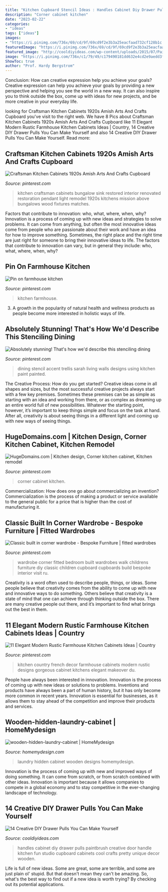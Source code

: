 ```yaml
---
title: "Kitchen Cupboard Stencil Ideas : Handles Cabinet Diy Drawer Pulls Paintbrush Creative Door Handle Kitchen Fun Studio Cupboard Cabinets Cool Crafts Pretty Unique Decor Wooden"
description: "Corner cabinet kitchen"
date: "2023-02-22"
categories:
- "ideas"
tags: ["ideas"]
images:
- "https://i.pinimg.com/736x/69/cd/9f/69cd9f2e3b3a25eacfaad732cf128b1c.jpg"
featuredImage: "https://i.pinimg.com/736x/69/cd/9f/69cd9f2e3b3a25eacfaad732cf128b1c.jpg"
featured_image: "http://cooldiyideas.com/wp-content/uploads/2015/07/Paintbrush-Cabinet-Handles.jpg"
image: "https://i.pinimg.com/736x/c1/79/49/c179490181dd632e4cd2e9aedd3f9271.jpg"
ShowToc: true
author: "Prof. Hardy Bergstrom"
---
```



Conclusion: How can creative expression help you achieve your goals?
Creative expression can help you achieve your goals by providing a new perspective and helping you see the world in a new way. It can also inspire you to think outside the box, come up with ideas for new projects, and be more creative in your everyday life.

	

		
looking for Craftsman Kitchen Cabinets 1920s Amish Arts And Crafts Cupboard you've visit to the right web. We have 8 Pics about Craftsman Kitchen Cabinets 1920s Amish Arts And Crafts Cupboard like 11 Elegant Modern Rustic Farmhouse Kitchen Cabinets Ideas | Country, 14 Creative DIY Drawer Pulls You Can Make Yourself and also 14 Creative DIY Drawer Pulls You Can Make Yourself. Read more:
		
    
## Craftsman Kitchen Cabinets 1920s Amish Arts And Crafts Cupboard

<img loading=lazy src="https://i.pinimg.com/736x/8a/03/aa/8a03aa93aceab26b13ff889b03bd4609.jpg" onerror="this.onerror=null;this.src='https://tse4.mm.bing.net/th?id=OIP.yGnGH2gN4n9Q5qRZe-1e3wHaLH&amp;pid=15.1';" alt="Craftsman Kitchen Cabinets 1920s Amish Arts And Crafts Cupboard">

_Source: pinterest.com_

>kitchen craftsman cabinets bungalow sink restored interior renovated restoration pendant light remodel 1920s kitchens mission above bungalows wood fixtures matches. 

	

Factors that contribute to innovation: who, what, where, when, why?
Innovation is a process of coming up with new ideas and strategies to solve problems. It can come from anything, but often the most innovative ideas come from people who are passionate about their work and have an idea for how to improve something. Sometimes, the right place and the right time are just right for someone to bring their innovative ideas to life. The factors that contribute to innovation can vary, but in general they include: who, what, where, when, why?

    
## Pin On Farmhouse Kitchen

<img loading=lazy src="https://i.pinimg.com/736x/c1/79/49/c179490181dd632e4cd2e9aedd3f9271.jpg" onerror="this.onerror=null;this.src='https://tse1.mm.bing.net/th?id=OIP.FVf82qgOkFs7yYlsFkABoQHaLG&amp;pid=15.1';" alt="Pin on farmhouse kitchen">

_Source: pinterest.com_

>kitchen farmhouse. 

	

3. A growth in the popularity of natural health and wellness products as people become more interested in holistic ways of life. 

    
## Absolutely Stunning! That&#039;s How We&#039;d Describe This Stenciling Dining

<img loading=lazy src="https://i.pinimg.com/736x/69/cd/9f/69cd9f2e3b3a25eacfaad732cf128b1c.jpg" onerror="this.onerror=null;this.src='https://tse2.mm.bing.net/th?id=OIP.NbQ54yBAXC_Hoj1cd_PhBwHaJ4&amp;pid=15.1';" alt="Absolutely stunning! That&#039;s how we&#039;d describe this stenciling dining">

_Source: pinterest.com_

>dining stencil accent trellis sarah living walls designs using kitchen paint painted. 

	

The Creative Process: How do you get started?
Creative ideas come in all shapes and sizes, but the most successful creative projects always start with a few key premises. Sometimes these premises can be as simple as starting with an idea and working from there, or as complex as dreaming up an entire world full of new possibilities. Whatever the starting point, however, it’s important to keep things simple and focus on the task at hand. After all, creativity is about seeing things in a different light and coming up with new ways of seeing things.

    
## HugeDomains.com | Kitchen Design, Corner Kitchen Cabinet, Kitchen Remodel

<img loading=lazy src="https://i.pinimg.com/736x/d6/ff/07/d6ff07e9e9a594b3d0e9b57184231b11.jpg" onerror="this.onerror=null;this.src='https://tse2.mm.bing.net/th?id=OIP.NqQ-knSDa3LPSTMMyH-oLgHaLH&amp;pid=15.1';" alt="HugeDomains.com | Kitchen design, Corner kitchen cabinet, Kitchen remodel">

_Source: pinterest.com_

>corner cabinet kitchen. 

	

Commercialization: How does one go about commercializing an invention?
Commercialization is the process of making a product or service available to the general public for a price that is higher than the cost of manufacturing it.

    
## Classic Built In Corner Wardrobe - Bespoke Furniture | Fitted Wardrobes

<img loading=lazy src="https://i.pinimg.com/736x/78/ed/c3/78edc39ea493b611086b46b4ad58253f--corner-wardrobe-diy-wardrobe.jpg" onerror="this.onerror=null;this.src='https://tse3.mm.bing.net/th?id=OIP.dA-G1iImeoSjs61zNzqRcAHaJ3&amp;pid=15.1';" alt="Classic built in corner wardrobe - Bespoke Furniture | fitted wardrobes">

_Source: pinterest.com_

>wardrobe corner fitted bedroom built wardrobes walk childrens furniture diy classic children cupboard cupboards build bespoke interior visit ru. 

	

Creativity is a word often used to describe people, things, or ideas. Some people believe that creativity comes from the ability to come up with new and innovative ways to do something. Others believe that creativity is a state of mind that one can achieve through thinking outside the box. There are many creative people out there, and it’s important to find what brings out the best in them.

    
## 11 Elegant Modern Rustic Farmhouse Kitchen Cabinets Ideas | Country

<img loading=lazy src="https://i.pinimg.com/736x/93/f1/52/93f152449f828e424fd7a22e36d91205.jpg" onerror="this.onerror=null;this.src='https://tse1.mm.bing.net/th?id=OIP.RQFiZwsobVcn8VR2E12SZwHaLm&amp;pid=15.1';" alt="11 Elegant Modern Rustic Farmhouse Kitchen Cabinets Ideas | Country">

_Source: pinterest.com_

>kitchen country french decor farmhouse cabinets modern rustic designs gorgeous cabinet kitchens elegant makeover du. 

	

People have always been interested in innovation. Innovation is the process of coming up with new ideas or solutions to problems. Inventions and products have always been a part of human history, but it has only become more common in recent years. Innovation is essential for businesses, as it allows them to stay ahead of the competition and improve their products and services.

    
## Wooden-hidden-laundry-cabinet | HomeMydesign

<img loading=lazy src="https://homemydesign.com/wp-content/uploads/2015/06/wooden-hidden-laundry-cabinet.jpg" onerror="this.onerror=null;this.src='https://tse4.mm.bing.net/th?id=OIP.gD8UoFko9nnyWW1td7MwAAHaJ4&amp;pid=15.1';" alt="wooden-hidden-laundry-cabinet | HomeMydesign">

_Source: homemydesign.com_

>laundry hidden cabinet wooden designs homemydesign. 

	

Innovation is the process of coming up with new and improved ways of doing something. It can come from scratch, or from scratch combined with other ideas. Innovation is important because it allows companies to compete in a global economy and to stay competitive in the ever-changing landscape of technology.

    
## 14 Creative DIY Drawer Pulls You Can Make Yourself

<img loading=lazy src="http://cooldiyideas.com/wp-content/uploads/2015/07/Paintbrush-Cabinet-Handles.jpg" onerror="this.onerror=null;this.src='https://tse2.mm.bing.net/th?id=OIP.7f0LHC1r6T692EHxc1V9HwHaLE&amp;pid=15.1';" alt="14 Creative DIY Drawer Pulls You Can Make Yourself">

_Source: cooldiyideas.com_

>handles cabinet diy drawer pulls paintbrush creative door handle kitchen fun studio cupboard cabinets cool crafts pretty unique decor wooden. 

	

Life is full of new ideas. Some are great, some are terrible, and some are just plain ol' stupid. But that doesn't mean they can't be amazing. So, what's the best way to find out if a new idea is worth trying? By checking out its potential applications.

